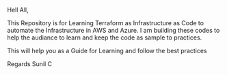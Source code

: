 Hell All,

This Repository is for Learning Terraform  as Infrastructure as Code to automate the Infrastructure in AWS and Azure.
I am building these codes to help the audiance to learn and keep the code as sample to practices.

This will help you as a Guide for Learning and follow the best practices 

Regards
Sunil C
